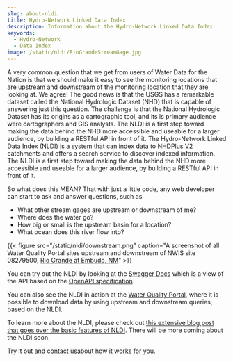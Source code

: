 ```yaml
---
slug: about-nldi
title: Hydro-Network Linked Data Index
description: Information about the Hydro-Network Linked Data Index.
keywords:
  - Hydro-Network
  - Data Index
image: /static/nldi/RioGrandeStreamGage.jpg
---
```


A very common question that we get from users of Water Data for the Nation is that we should make it easy to see the monitoring locations that are upstream and downstream of the monitoring location that they are looking at.  We agree! The good news is that the USGS has a remarkable dataset called the National Hydrologic Dataset (NHD) that is capable of answering just this question.  The challenge is that the National Hydrologic Dataset has its origins as a cartographic tool, and its is primary audience were cartographers and GIS analysts.  The NLDI is a first step toward making the data behind the NHD more accessible and useable for a larger audience, by building a RESTful API in front of it. The Hydro-Network Linked Data Index (NLDI)  is a system that can index data to [NHDPlus V2](http://www.horizon-systems.com/NHDPlus/V2NationalData.php) catchments and offers a search service to discover indexed information. The NLDI is a first step toward making the data behind the NHD more accessible and useable for a larger audience, by building a RESTful API in front of it.

So what does this MEAN?  That with just a little code, any web developer can start to ask and answer questions, such as

* What other stream gages are upstream or downstream of me?
* Where does the water go?
* How big or small is the upstream basin for a location?
* What ocean does this river flow into?

{{< figure src="/static/nldi/downstream.png" caption="A screenshot of all Water Quality Portal sites upstream and downstream of NWIS site 08279500, [Rio Grande at Embudo, NM](https://waterdata.usgs.gov/monitoring-location/08279500/)" >}}

You can try out the NLDI by looking at the [Swagger Docs](/api/nldi/swagger-ui.html) which is a view of the API based on the [OpenAPI specification](https://www.openapis.org/).  

You can also see the NLDI in action at the [Water Quality Portal](https://www.waterqualitydata.us/portal/#nldiurl=https%3A%2F%2Fcida.usgs.gov%2Fnldi%2Fnwissite%2FUSGS-05428500%2Fnavigate%2FUT%2Fwqp%3Fdistance%3D&mimeType=csv), where it is possible to download data by using upstream and downstream queries, based on the NLDI.

To learn more about the NLDI, please check out [this extensive blog post that goes over the basic features of NLDI](https://waterdata.usgs.gov/blog/nldi-intro/).  There will be more coming about the NLDI soon.

Try it out and [contact us](https://water.usgs.gov/contact/gsanswers?pemail=gs-w_water_data_for_the_nation&subject=Water%20Data%20for%20the%20Nation%20Labs%20Feedback&viewnote=%3CH1%3EUSGS+NLDI+Feedback%3C/H1%3E)about how it works for you.
